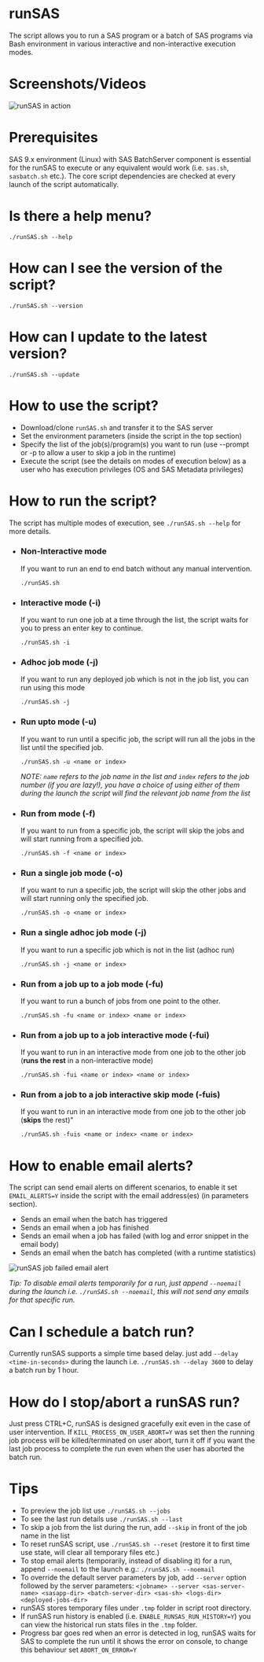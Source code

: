 # runSAS
The script allows you to run a SAS program or a batch of SAS programs via Bash environment in various interactive and non-interactive execution modes.

# Screenshots/Videos
![runSAS in action](https://i.imgur.com/ixP3jzh.png)

# Prerequisites
SAS 9.x environment (Linux) with SAS BatchServer component is essential for the runSAS to execute or any equivalent would work (i.e. `sas.sh`, `sasbatch.sh` etc.). The core script dependencies are checked at every launch of the script automatically.

# Is there a help menu?
 `./runSAS.sh --help`

# How can I see the version of the script?
 `./runSAS.sh --version`
 
# How can I update to the latest version?
 `./runSAS.sh --update`

# How to use the script?
  * Download/clone `runSAS.sh` and transfer it to the SAS server
  * Set the environment parameters (inside the script in the top section)
  * Specify the list of the job(s)/program(s) you want to run (use --prompt or -p to allow a user to skip a job in the runtime)
  * Execute the script (see the details on modes of execution below) as a user who has execution privileges (OS and SAS Metadata privileges)

# How to run the script? 
The script has multiple modes of execution, see `./runSAS.sh --help` for more details. 

* ### Non-Interactive mode
  If you want to run an end to end batch without any manual intervention.
  
  `./runSAS.sh`
  
* ### Interactive mode (-i)
  If you want to run one job at a time through the list, the script waits for you to press an enter key to continue.
  
  `./runSAS.sh -i`
  
* ### Adhoc job mode (-j)
  If you want to run any deployed job which is not in the job list, you can run using this mode

  `./runSAS.sh -j`
  
* ### Run upto mode (-u)
  If you want to run until a specific job, the script will run all the jobs in the list until the specified job.
  
  `./runSAS.sh -u <name or index>`
  
  *NOTE: `name` refers to the job name in the list and `index` refers to the job number (if you are lazy!), you have a choice of using     either of them during the launch the script will find the relevant job name from the list*

* ### Run from mode (-f)
  If you want to run from a specific job, the script will skip the jobs and will start running from a specified job.
  
  `./runSAS.sh -f <name or index>`
  
* ### Run a single job mode (-o)
  If you want to run a specific job, the script will skip the other jobs and will start running only the specified job.
  
  `./runSAS.sh -o <name or index>`
  
 * ### Run a single adhoc job mode (-j)
   If you want to run a specific job which is not in the list (adhoc run)
  
   `./runSAS.sh -j <name or index>`
  
* ### Run from a job up to a job mode (-fu)
  If you want to run a bunch of jobs from one point to the other.
  
  `./runSAS.sh -fu <name or index> <name or index>` 
  
* ### Run from a job up to a job interactive mode (-fui)
  If you want to run in an interactive mode from one job to the other job (__runs the rest__ in a non-interactive mode)  
  
  `./runSAS.sh -fui <name or index> <name or index>` 
  
* ### Run from a job to a job interactive skip mode (-fuis)
  If you want to run in an interactive mode from one job to the other job (__skips__ the rest)" 
  
  `./runSAS.sh -fuis <name or index> <name or index>` 
  
# How to enable email alerts?
The script can send email alerts on different scenarios, to enable it set `EMAIL_ALERTS=Y` inside the script with the email address(es) (in parameters section).
* Sends an email when the batch has triggered
* Sends an email when a job has finished
* Sends an email when a job has failed (with log and error snippet in the email body)
* Sends an email when the batch has completed (with a runtime statistics)

![runSAS job failed email alert](https://i.imgur.com/OGGLMFo.png)

_Tip: To disable email alerts temporarily for a run, just append `--noemail` during the launch i.e. `./runSAS.sh --noemail`, this will not send any emails for that specific run._

# Can I schedule a batch run?
Currently runSAS supports a simple time based delay. just add `--delay <time-in-seconds>` during the launch i.e. `./runSAS.sh --delay 3600` to delay a batch run by 1 hour.

# How do I stop/abort a runSAS run?
Just press CTRL+C, runSAS is designed gracefully exit even in the case of user intervention. If `KILL_PROCESS_ON_USER_ABORT=Y` was set then the running job process will be killed/terminated on user abort, turn it off if you want the last job process to complete the run even when the user has aborted the batch run.
 
# Tips
* To preview the job list use `./runSAS.sh --jobs`
* To see the last run details use `./runSAS.sh --last`
* To skip a job from the list during the run, add `--skip` in front of the job name in the list
* To reset runSAS script, use `./runSAS.sh --reset` (restore it to first time use state, will clear all temporary files etc.)
* To stop email alerts (temporarily, instead of disabling it) for a run, append `--noemail` to the launch e.g.: `./runSAS.sh --noemail`
* To override the default server parameters by job, add `--server` option followed by the server parameters: `<jobname> --server <sas-server-name> <sasapp-dir> <batch-server-dir> <sas-sh> <logs-dir> <deployed-jobs-dir>`
* runSAS stores temporary files under `.tmp` folder in script root directory.
* If runSAS run history is enabled (i.e. `ENABLE_RUNSAS_RUN_HISTORY=Y`) you can view the historical run stats files in the `.tmp` folder.
* Progress bar goes red when an error is detected in log, runSAS waits for SAS to complete the run until it shows the error on console, to change this behaviour set `ABORT_ON_ERROR=Y`

